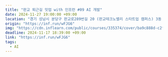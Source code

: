 ```yaml
---
title: "판교 퇴근길 밋업 with 인프런 #09 AI 개발"
date: 2024-11-27 19:00:00 +09:00
location: "경기 성남시 분당구 판교로289번길 20 (판교테크노밸리 스타트업 캠퍼스) 3동 5층 인프랩 타운홀"
origin: "https://inf.run/wFJG6"
img: "https://cdn.inflearn.com/public/courses/335374/cover/ba9c888d-c2ff-4f94-9007-fa13f42ac74a/335374.png"
deadline: 2024-11-17 18:39:00 +09:00
link: "https://inf.run/wFJG6"
tags:
  - AI
---
```


